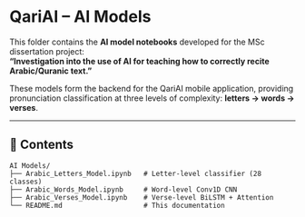 # QariAI – AI Models

This folder contains the **AI model notebooks** developed for the MSc dissertation project:  
**“Investigation into the use of AI for teaching how to correctly recite Arabic/Quranic text.”**

These models form the backend for the QariAI mobile application, providing pronunciation classification at three levels of complexity: **letters → words → verses**.

---

## 📂 Contents
```plaintext
AI Models/
├── Arabic_Letters_Model.ipynb   # Letter-level classifier (28 classes)
├── Arabic_Words_Model.ipynb     # Word-level Conv1D CNN
├── Arabic_Verses_Model.ipynb    # Verse-level BiLSTM + Attention
└── README.md                    # This documentation

